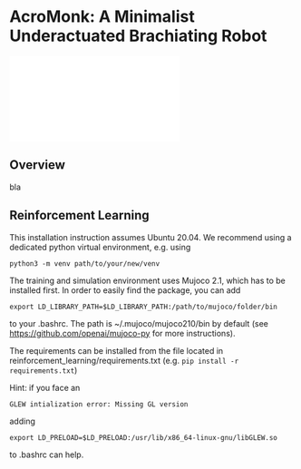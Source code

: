 # AcroMonk: A Minimalist Underactuated Brachiating Robot

<embed src="images/2d-arm-acrm-coordinate_v2.pdf" type="application/pdf">

<object data="images/2d-arm-acrm-coordinate_v2.pdf" type="application/pdf" width="100%"> </object>

## Overview
bla

## Reinforcement Learning
This installation instruction assumes Ubuntu 20.04. 
We recommend using a dedicated python virtual environment, e.g. using 

    python3 -m venv path/to/your/new/venv

The training and simulation environment uses Mujoco 2.1, which has to be installed first. In order to easily 
find the package, you can add 

    export LD_LIBRARY_PATH=$LD_LIBRARY_PATH:/path/to/mujoco/folder/bin

to your .bashrc. The path is ~/.mujoco/mujoco210/bin by default (see https://github.com/openai/mujoco-py 
for more instructions). 

The requirements can be installed from the file located in 
reinforcement_learning/requirements.txt (e.g. 
<code>pip install -r requirements.txt</code>)


Hint: if you face an 

    GLEW intialization error: Missing GL version

adding 

    export LD_PRELOAD=$LD_PRELOAD:/usr/lib/x86_64-linux-gnu/libGLEW.so

to .bashrc can help.

    